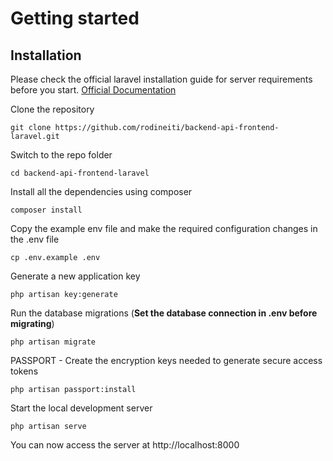 # Getting started

## Installation

Please check the official laravel installation guide for server requirements before you start. [Official Documentation](https://laravel.com/docs/5.4/installation#installation)


Clone the repository

    git clone https://github.com/rodineiti/backend-api-frontend-laravel.git

Switch to the repo folder

    cd backend-api-frontend-laravel

Install all the dependencies using composer

    composer install

Copy the example env file and make the required configuration changes in the .env file

    cp .env.example .env

Generate a new application key

    php artisan key:generate

Run the database migrations (**Set the database connection in .env before migrating**)

    php artisan migrate

PASSPORT - Create the encryption keys needed to generate secure access tokens

    php artisan passport:install

Start the local development server

    php artisan serve

You can now access the server at http://localhost:8000
